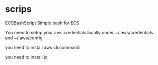 # scrips


ECSBashScript
Simple bash for ECS

You need to setup your aws credentials locally under ~/.aws/credentials and ~/.aws/config

you need to install aws cli command

you need to install jq
